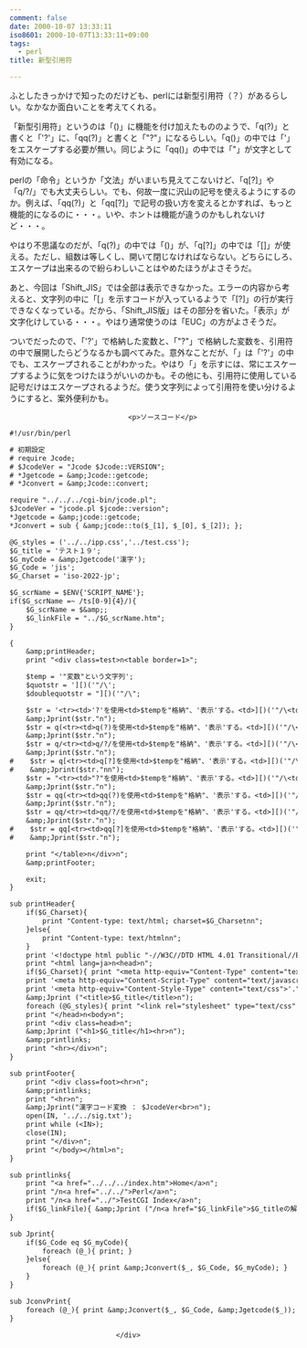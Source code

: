```yaml
---
comment: false
date: 2000-10-07 13:33:11
iso8601: 2000-10-07T13:33:11+09:00
tags:
  - perl
title: 新型引用符

---
```


<div class="entry-body">
                                 <p>ふとしたきっかけで知ったのだけども、perlには新型引用符（？）があるらしい。なかなか面白いことを考えてくれる。 </p>

<p>「新型引用符」というのは「()」に機能を付け加えたもののようで、「q(?)」と書くと「'?'」に、「qq(?)」と書くと「"?"」になるらしい。「q()」の中では「'」をエスケープする必要が無い。同じように「qq()」の中では「"」が文字として有効になる。 </p>

<p>perlの「命令」というか「文法」がいまいち見えてこないけど、「q[?]」や「q/?/」でも大丈夫らしい。でも、何故一度に沢山の記号を使えるようにするのか。例えば、「qq(?)」と「qq[?]」で記号の扱い方を変えるとかすれば、もっと機能的になるのに・・・。いや、ホントは機能が違うのかもしれないけど・・・。 </p>

<p>やはり不思議なのだが、「q(?)」の中では「()」が、「q[?]」の中では「[]」が使える。ただし、組数は等しくし、開いて閉じなければならない。どちらにしろ、エスケープは出来るので紛らわしいことはやめたほうがよさそうだ。 </p>

<p>あと、今回は「Shift_JIS」では全部は表示できなかった。エラーの内容から考えると、文字列の中に「[」を示すコードが入っているようで「[?]」の行が実行できなくなっている。だから、「Shift_JIS版」はその部分を省いた。「表示」が文字化けしている・・・。やはり通常使うのは「EUC」の方がよさそうだ。 </p>

<p>ついでだったので、「'?'」で格納した変数と、「"?"」で格納した変数を、引用符の中で展開したらどうなるかも調べてみた。意外なことだが、「」は「'?'」の中でも、エスケープされることがわかった。やはり「」を示すには、常にエスケープするように気をつけたほうがいいのかも。その他にも、引用符に使用している記号だけはエスケープされるようだ。使う文字列によって引用符を使い分けるようにすると、案外便利かも。</p>
                              
                                 <p>ソースコード</p>

```default
#!/usr/bin/perl

# 初期設定
# require Jcode;
# $JcodeVer = "Jcode $Jcode::VERSION";
# *Jgetcode = &amp;Jcode::getcode;
# *Jconvert = &amp;Jcode::convert;

require "../../../cgi-bin/jcode.pl";
$JcodeVer = "jcode.pl $jcode::version";
*Jgetcode = &amp;jcode::getcode;
*Jconvert = sub { &amp;jcode::to($_[1], $_[0], $_[2]); };

@G_styles = ('../../ipp.css','../test.css');
$G_title = 'テスト１９';
$G_myCode = &amp;Jgetcode('漢字');
$G_Code = 'jis';
$G_Charset = 'iso-2022-jp';

$G_scrName = $ENV{'SCRIPT_NAME'};
if($G_scrName =~ /ts[0-9]{4}/){
    $G_scrName = $&amp;;
    $G_linkFile = "../$G_scrName.htm";
}

{
    &amp;printHeader;
    print "<div class=test>n<table border=1>";

    $temp = '"変数"という文字列';
    $quotstr = '][)('"/\';
    $doublequotstr = "][)('"/\";

    $str = '<tr><td>'?'を使用<td>$tempを"格納"、'表示'する。<td>][)('"/\<td>$quotstr<td>$doublequotstr';
    &amp;Jprint($str."n");
    $str = q(<tr><td>q(?)を使用<td>$tempを"格納"、'表示'する。<td>][)('"/\<td>$quotstr<td>$doublequotstr);
    &amp;Jprint($str."n");
    $str = q/<tr><td>q/?/を使用<td>$tempを"格納"、'表示'する。<td>][)('"/\<td>$quotstr<td>$doublequotstr/;
    &amp;Jprint($str."n");
#    $str = q[<tr><td>q[?]を使用<td>$tempを"格納"、'表示'する。<td>][)('"/\<td>$quotstr<td>$doublequotstr];
#    &amp;Jprint($str."nn");
    $str = "<tr><td>"?"を使用<td>$tempを"格納"、'表示'する。<td>][)('"/\<td>$quotstr<td>$doublequotstr";
    &amp;Jprint($str."n");
    $str = qq(<tr><td>qq(?)を使用<td>$tempを"格納"、'表示'する。<td>][)('"/\<td>$quotstr<td>$doublequotstr);
    &amp;Jprint($str."n");
    $str = qq/<tr><td>qq/?/を使用<td>$tempを"格納"、'表示'する。<td>][)('"/\<td>$quotstr<td>$doublequotstr/;
    &amp;Jprint($str."n");
#    $str = qq[<tr><td>qq[?]を使用<td>$tempを"格納"、'表示'する。<td>][)('"/\<td>$quotstr<td>$doublequotstr];
#    &amp;Jprint($str."n");

    print "</table>n</div>n";
    &amp;printFooter;

    exit;
}

sub printHeader{
    if($G_Charset){
        print "Content-type: text/html; charset=$G_Charsetnn";
    }else{
        print "Content-type: text/htmlnn";
    }
    print '<!doctype html public "-//W3C//DTD HTML 4.01 Transitional//EN">'."n";
    print "<html lang=ja>n<head>n";
    if($G_Charset){ print "<meta http-equiv="Content-Type" content="text/html; charset=$G_Charset">n"; }
    print '<meta http-equiv="Content-Script-Type" content="text/javascript">',"n";
    print '<meta http-equiv="Content-Style-Type" content="text/css">'."n";
    &amp;Jprint ("<title>$G_title</title>n");
    foreach (@G_styles){ print "<link rel="stylesheet" type="text/css" href="$_">n"; }
    print "</head>n<body>n";
    print "<div class=head>n";
    &amp;Jprint ("<h1>$G_title</h1><hr>n");
    &amp;printlinks;
    print "<hr></div>n";
}

sub printFooter{
    print "<div class=foot><hr>n";
    &amp;printlinks;
    print "<hr>n";
    &amp;Jprint("漢字コード変換 ： $JcodeVer<br>n");
    open(IN, '../../sig.txt');
    print while (<IN>);
    close(IN);
    print "</div>n";
    print "</body></html>n";
}

sub printlinks{
    print "<a href="../../../index.htm">Home</a>n";
    print "/n<a href="../../">Perl</a>n";
    print "/n<a href="../">TestCGI Index</a>n";
    if($G_linkFile){ &amp;Jprint ("/n<a href="$G_linkFile">$G_titleの解説</a>n"); }
}

sub Jprint{
    if($G_Code eq $G_myCode){
        foreach (@_){ print; }
    }else{
        foreach (@_){ print &amp;Jconvert($_, $G_Code, $G_myCode); }
    }
}

sub JconvPrint{
    foreach (@_){ print &amp;Jconvert($_, $G_Code, &amp;Jgetcode($_)); }
}
```
                              </div>
    	